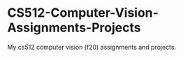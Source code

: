 # CS512-Computer-Vision-Assignments-Projects
My cs512 computer vision (f20) assignments and projects.
